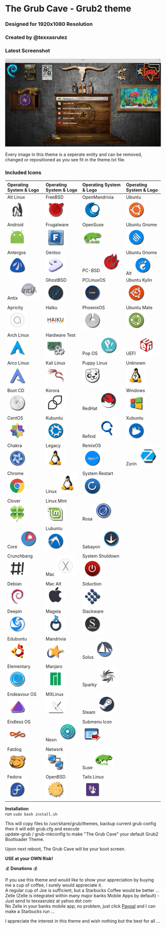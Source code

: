 # The Grub Cave - Grub2 theme #
### Designed for 1920x1080 Resolution ###
### Created by @texxasrulez ###

### Latest Screenshot ###

![ScreenShot](screenshot.gif)  

Every image in this theme is a seperate entity and can be removed, changed or repositioned as you see fit in the theme.txt file.  

### Included Icons ###

| Operating System & Logo															| Operating System & Logo														| Operating System & Logo																| Operating System & Logo																	|
|:---																				|:---																			|:---																					|:---																						|
| Alt Linux <img src="/grub-cave/icons/altlinux.png" width="64" height="64">		| FreeBSD <img src="/grub-cave/icons/freebsd.png" width="64" height="64">		| OpenMandrivia <img src="/grub-cave/icons/openmandriva.png" width="64" height="64">	| Ubuntu <img src="/grub-cave/icons/ubuntu.png" width="64" height="64">						|
| Android <img src="/grub-cave/icons/android.png" width="64" height="64">			| Frugalware <img src="/grub-cave/icons/frugalware.png" width="64" height="64">	| OpenSuse <img src="/grub-cave/icons/opensuse.png" width="64" height="64">				| Ubuntu Gnome <img src="/grub-cave/icons/ubuntugnome.png" width="64" height="64">			|
| Antergos <img src="/grub-cave/icons/antergos.png" width="64" height="64">			| Gentoo <img src="/grub-cave/icons/gentoo.png" width="64" height="64">			| PC-BSD <img src="/grub-cave/icons/pcbsd.png" width="64" height="64">					| Ubuntu Gnome Alt <img src="/grub-cave/icons/ubuntugnome_alt.png" width="64" height="64">	|
| Antix <img src="/grub-cave/icons/antix.png" width="64" height="64">				| GhostBSD <img src="/grub-cave/icons/ghostbsd.png" width="64" height="64"> 	| PCLinuxOS <img src="/grub-cave/icons/pclinuxos.png" width="64" height="64">			| Ubuntu Kylin <img src="/grub-cave/icons/ubuntu-kylin.png" width="64" height="64">			|
| Apricity <img src="/grub-cave/icons/apricity.png" width="64" height="64">			| Haiku <img src="/grub-cave/icons/haiku.png" width="64" height="64">			| PhoenixOS <img src="/grub-cave/icons/phoenixos.png" width="64" height="64"> 			| Ubuntu Mate <img src="/grub-cave/icons/ubuntu-mate.png" width="64" height="64">			|
| Arch Linux <img src="/grub-cave/icons/arch.png" width="64" height="64">			| Hardware Test <img src="/grub-cave/icons/hwtest.png" width="64" height="64">	| Pop OS <img src="/grub-cave/icons/pop_os.png" width="64" height="64"> 				| UEFI <img src="/grub-cave/icons/uefi.png" width="64" height="64">							|
| Arco Linux <img src="/grub-cave/icons/arcolinux.png" width="64" height="64">		| Kali Linux <img src="/grub-cave/icons/kali.png" width="64" height="64">		| Puppy Linux <img src="/grub-cave/icons/puppy.png" width="64" height="64">				| Unknown <img src="/grub-cave/icons/unknown.png" width="64" height="64">					|
| Boot CD <img src="/grub-cave/icons/bootcd.png" width="64" height="64">			| Korora <img src="/grub-cave/icons/korora.png" width="64" height="64">			| RedHat <img src="/grub-cave/icons/redhat.png" width="64" height="64">					| Windows <img src="/grub-cave/icons/windows.png" width="64" height="64">					|
| CentOS <img src="/grub-cave/icons/cent.png" width="64" height="64">				| Kubuntu <img src="/grub-cave/icons/kubuntu.png" width="64" height="64">		| Refind <img src="/grub-cave/icons/refind.png" width="64" height="64">					| Xubuntu <img src="/grub-cave/icons/xubuntu.png" width="64" height="64">					|
| Chakra <img src="/grub-cave/icons/chakra.png" width="64" height="64">				| Legacy <img src="/grub-cave/icons/legacy.png" width="64" height="64">			| RemixOS <img src="/grub-cave/icons/remixos.png" width="64" height="64">				| Zorin <img src="/grub-cave/icons/zorin.png" width="64" height="64">						|
| Chrome <img src="/grub-cave/icons/chrome.png" width="64" height="64">				| Linux <img src="/grub-cave/icons/linux.png" width="64" height="64"> 			| System Restart <img src="/grub-cave/icons/restart.png" width="64" height="64">		|																							|
| Clover <img src="/grub-cave/icons/clover.png" width="64" height="64">				| Linux Mint <img src="/grub-cave/icons/linuxmint.png" width="64" height="64">	| Rosa <img src="/grub-cave/icons/rosa.png" width="64" height="64">						|																							|
| Core <img src="/grub-cave/icons/core.png" width="64" height="64">					| Lubuntu <img src="/grub-cave/icons/lubuntu.png" width="64" height="64">		| Sabayon <img src="/grub-cave/icons/sabayon.png" width="64" height="64">				|																							|
| Crunchbang <img src="/grub-cave/icons/crunchbang.png" width="64" height="64">		| Mac <img src="/grub-cave/icons/mac.png" width="64" height="64">				| System Shutdown <img src="/grub-cave/icons/shutdown.png" width="64" height="64">		|																							|
| Debian <img src="/grub-cave/icons/debian.png" width="64" height="64">				| Mac Alt <img src="/grub-cave/icons/mac_alt.png" width="64" height="64">		| Siduction <img src="/grub-cave/icons/siduction.png" width="64" height="64">			|																							| 
| Deepin <img src="/grub-cave/icons/deepin.png" width="64" height="64">				| Mageia <img src="/grub-cave/icons/mageia.png" width="64" height="64">			| Slackware <img src="/grub-cave/icons/slackware.png" width="64" height="64">			|																							|
| Edubuntu <img src="/grub-cave/icons/edubuntu.png" width="64" height="64">			| Mandrivia <img src="/grub-cave/icons/mandriva.png" width="64" height="64">	| Solus <img src="/grub-cave/icons/solus.png" width="64" height="64">					|																							|
| Elementary <img src="/grub-cave/icons/elementary.png" width="64" height="64">		| Manjaro <img src="/grub-cave/icons/manjaro.png" width="64" height="64">		| Sparky <img src="/grub-cave/icons/sparky.png" width="64" height="64">					|																							|
| Endeavour OS <img src="/grub-cave/icons/endeavouros.png" width="64" height="64">	| MXLinux <img src="/grub-cave/icons/mxlinux.png" width="64" height="64">		| Steam <img src="/grub-cave/icons/steam.png" width="64" height="64">					|																							|
| Endless OS <img src="/grub-cave/icons/endlessOS.png" width="64" height="64">		| Neon <img src="/grub-cave/icons/neon.png" width="64" height="64">				| Submenu Icon <img src="/grub-cave/icons/submenu.png" width="64" height="64">			|																							|
| Fatdog <img src="/grub-cave/icons/fatdog.png" width="64" height="64">				| Network <img src="/grub-cave/icons/network.png" width="64" height="64">		| Suse <img src="/grub-cave/icons/suse.png" width="64" height="64">						|																							|
| Fedora <img src="/grub-cave/icons/fedora.png" width="64" height="64">				| OpenBSD <img src="/grub-cave/icons/openbsd.png" width="64" height="64">		| Tails Linux <img src="/grub-cave/icons/tails.png" width="64" height="64">				|																							|

**Installation**  
run `sudo bash install.sh`

This will copy files to /usr/share/grub/themes, backup current grub config then it will edit grub.cfg and execute  
update-grub / grub-mkconfig to make "The Grub Cave" your default Grub2 Bootloader Theme.  

Upon next reboot, The Grub Cave will be your boot screen.  

**USE at your OWN Risk!**  

:moneybag: **Donations** :moneybag:

If you use this theme and would like to show your appreciation by buying me a cup of coffee, I surely would appreciate it.  
A regular cup of Joe is sufficient, but a Starbucks Coffee would be better ...  
Zelle (Zelle is integrated within many major banks Mobile Apps by default) - Just send to texxasrulez at yahoo dot com  
No Zelle in your banks mobile app, no problem, just click [Paypal](https://paypal.me/texxasrulez?locale.x=en_US) and I can make a Starbucks run ...

I appreciate the interest in this theme and wish nothing but the best for all ...  
